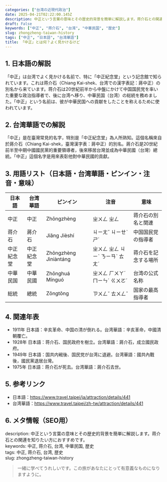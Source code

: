 ```yaml
---
categories: ["台湾の近現代政治"]
date: 2025-04-21T02:22:00.145Z
description: 中正という言葉の意味とその歴史的背景を簡単に解説します。蒋介石との関連を知りたい方におすすめです。
draft: False
keywords: ["中正", "蒋介石", "台湾", "中華民国", "歴史"]
slug: zhongzheng-taiwan-history
tags: ["中正", "日本語", "台湾華語"]
title: 「中正」とは何？よく見かけるけど
---
```




## 1. 日本語の解説  
「中正」は台湾でよく見かける名前で、特に「中正紀念堂」という記念館で知られています。これは蒋介石（Chiang Kai-shek、台湾での漢字表記：蔣中正）の別名から来ています。蒋介石は20世紀前半から中盤にかけて中国国民党を率いた重要な政治指導者で、後に台湾へ移り、中華民国（台湾）の総統を務めました。「中正」という名前は、彼が中華民国への貢献をしたことを称えるために使われています。

## 2. 台湾華語での解説  
「中正」是在臺灣常見的名字，特別是「中正紀念堂」為人所熟知。這個名稱來自於蔣介石（Chiang Kai-shek，臺灣漢字表：蔣中正）的別名。蔣介石是20世紀前半至中期中國國民黨的重要領導者，後來移居台灣並成為中華民國（台灣）總統。「中正」這個名字是用來表彰他對中華民國的貢獻。

## 3. 用語リスト（日本語・台湾華語・ピンイン・注音・意味）  
| 日本語   | 台湾華語       | ピンイン       | 注音       | 意味                       |
|----------|---------------|---------------|-----------|--------------------------|
| 中正     | 中正          | Zhōngzhèng   | ㄓㄨㄥ ㄓㄥ | 蒋介石の別名と関連         |
| 蒋介石   | 蔣介石        | Jiǎng Jièshí | ㄐㄧㄤˇ ㄐㄧㄝˋ ㄕˊ | 中国国民党の指導者         |
| 中正紀念堂 | 中正紀念堂   | Zhōngzhèng Jìniàntáng | ㄓㄨㄥ ㄓㄥ ㄐㄧˋ ㄋㄧㄢˋ ㄊㄤˊ | 蒋介石を記念する場所       |
| 中華民国 | 中華民國      | Zhōnghuá Mínguó | ㄓㄨㄥ ㄏㄨㄚˊ ㄇㄧㄣˊ ㄍㄨㄛˊ | 台湾の公式名称             |
| 総統     | 總統          | Zǒngtǒng     | ㄗㄨㄥˇ ㄊㄨㄥˇ | 国家の最高指導者           |

## 4. 関連年表  
- 1911年 日本語：辛亥革命、中国の清が倒れる。台湾華語：辛亥革命，中國清朝覆亡。
- 1928年 日本語：蒋介石、国民政府を樹立。台湾華語：蔣介石，成立國民政府。
- 1949年 日本語：国共内戦後、国民党が台湾に退避。台湾華語：國共內戰後，國民黨退居台灣。
- 1975年 日本語：蒋介石が死去。台湾華語：蔣介石去世。

## 5. 参考リンク  
- 日本語：https://www.travel.taipei/ja/attraction/details/441  
- 台湾華語：https://www.travel.taipei/zh-tw/attraction/details/441  

## 6. メタ情報（SEO用）  
description: 中正という言葉の意味とその歴史的背景を簡単に解説します。蒋介石との関連を知りたい方におすすめです。  
keywords: 中正, 蒋介石, 台湾, 中華民国, 歴史  
tags: 中正, 蒋介石, 台湾, 歴史  
slug: zhongzheng-taiwan-history  

> 一緒に学べてうれしいです。この旅があなたにとって有意義なものになりますように。